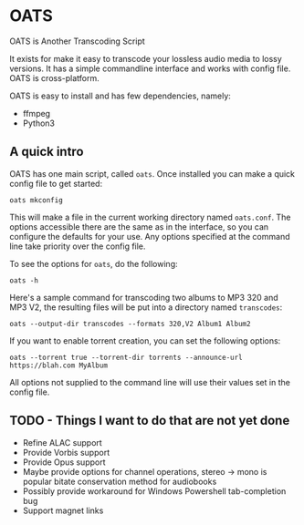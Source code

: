 # OATS
OATS is Another Transcoding Script

It exists for make it easy to transcode your lossless audio media to lossy
versions. It has a simple commandline interface and works with config file.
OATS is cross-platform.

OATS is easy to install and has few dependencies, namely:

 * ffmpeg
 * Python3

## A quick intro

OATS has one main script, called `oats`. Once installed you can make a quick
config file to get started:

  `oats mkconfig`

This will make a file in the current working directory named `oats.conf`. The
options accessible there are the same as in the interface, so you can configure
the defaults for your use. Any options specified at the command line take
priority over the config file.

To see the options for `oats`, do the following:

  `oats -h`

Here's a sample command for transcoding two albums to MP3 320 and MP3 V2, the
resulting files will be put into a directory named `transcodes`:

  `oats --output-dir transcodes --formats 320,V2 Album1 Album2`

If you want to enable torrent creation, you can set the following options:

  `oats --torrent true --torrent-dir torrents --announce-url https://blah.com MyAlbum`

All options not supplied to the command line will use their values set in the
config file.

## TODO - Things I want to do that are not yet done

 * Refine ALAC support
 * Provide Vorbis support
 * Provide Opus support
 * Maybe provide options for channel operations, stereo -> mono is popular bitate
   conservation method for audiobooks
 * Possibly provide workaround for Windows Powershell tab-completion bug
 * Support magnet links
